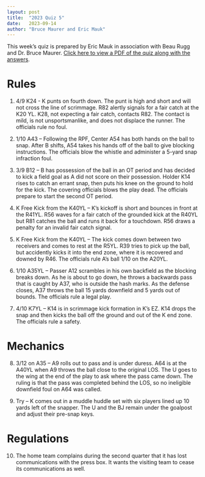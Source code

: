 ```yaml
---
layout: post
title:  "2023 Quiz 5"
date:   2023-09-14
author: "Bruce Maurer and Eric Mauk"
---
```


This week’s quiz is prepared by Eric Mauk in association with Beau Rugg
and Dr. Bruce Maurer. [Click here to view a PDF of the quiz along with the
answers](https://storage.googleapis.com/ohsaa-websites/quizzes/2023/2023%20Quiz%20Week%205.pdf).

<!--more-->

# Rules

1. 4/9 K24 - K punts on fourth down. The punt is high and short and will not
   cross the line of scrimmage. R82 alertly signals for a fair catch at the K20
YL. K28, not expecting a fair catch, contacts R82. The contact is mild, is not
unsportsmanlike, and does not displace the runner. The officials rule no foul.

2. 1/10 A43 – Following the RPF, Center A54 has both hands on the ball to snap.
   After B shifts, A54 takes his hands off of the ball to give blocking
instructions. The officials blow the whistle and administer a 5-yard snap
infraction foul. 

3. 3/9 B12 – B has possession of the ball in an OT period and has decided to
   kick a field goal as A did not score on their possession. Holder K14 rises to
catch an errant snap, then puts his knee on the ground to hold for the kick. The
covering officials blows the play dead. The officials prepare to start the
second OT period. 

4. K Free Kick from the K40YL – K’s kickoff is short and bounces in front at the
   R41YL. R56 waves for a fair catch of the grounded kick at the R40YL but R81
catches the ball and runs it back for a touchdown. R56 draws a penalty for an
invalid fair catch signal.

5. K Free Kick from the K40YL – The kick comes down between two receivers and
   comes to rest at the R5YL. R39 tries to pick up the ball, but accidently
kicks it into the end zone, where it is recovered and downed by R46. The
officials rule A’s ball 1/10 on the A20YL.

6. 1/10 A35YL – Passer A12 scrambles in his own backfield as the blocking breaks
   down. As he is about to go down, he throws a backwards pass that is caught by
A37, who is outside the hash marks. As the defense closes, A37 throws the ball
15 yards downfield and 5 yards out of bounds. The officials rule a legal play.

7. 4/10 K7YL – K14 is in scrimmage kick formation in K’s EZ. K14 drops the snap
   and then kicks the ball off the ground and out of the K end zone. The
officials rule a safety.

# Mechanics

8. 3/12 on A35 – A9 rolls out to pass and is under duress. A64 is at the A40YL
   when A9 throws the ball close to the original LOS. The U goes to the wing at
the end of the play to ask where the pass came down. The ruling is that the pass
was completed behind the LOS, so no ineligible downfield foul on A64 was called.

9. Try – K comes out in a muddle huddle set with six players lined up 10 yards
   left of the snapper. The U and the BJ remain under the goalpost and adjust
their pre-snap keys. 

# Regulations

10. The home team complains during the second quarter that it has lost
    communications with the press box. It wants the visiting team to cease its
communications as well.
